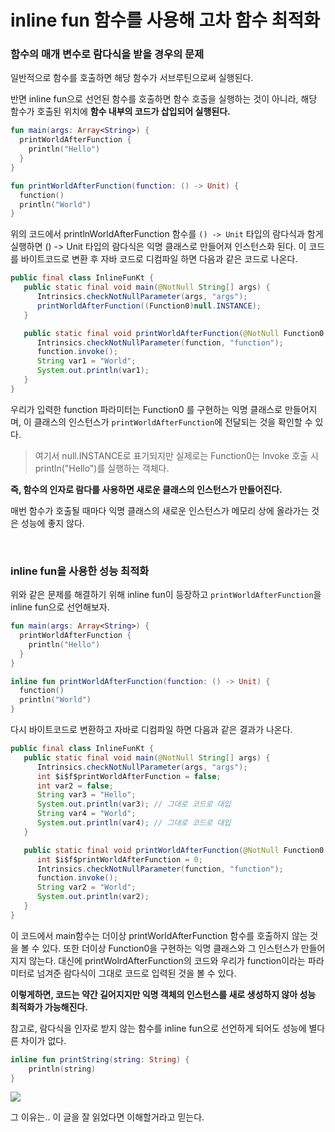 # inline fun 함수를 사용해 고차 함수 최적화

### 함수의 매개 변수로 람다식을 받을 경우의 문제

일반적으로 함수를 호출하면 해당 함수가 서브루틴으로써 실행된다.

반면 inline fun으로 선언된 함수를 호출하면 함수 호출을 실행하는 것이 아니라, 해당 함수가 호출된 위치에 **함수 내부의 코드가 삽입되어 실행된다.**

```kotlin
fun main(args: Array<String>) {
  printWorldAfterFunction {
    println("Hello")
  }
}

fun printWorldAfterFunction(function: () -> Unit) {
  function()
  println("World")
}
```

위의 코드에서 printlnWorldAfterFunction 함수를 `() -> Unit` 타입의 람다식과 함게 실행하면 () -> Unit 타입의 람다식은 익명 클래스로 만들어져 인스턴스화 된다. 이 코드를 바이트코드로 변환 후 자바 코드로 디컴파일 하면 다음과 같은 코드로 나온다.

```java
public final class InlineFunKt {
   public static final void main(@NotNull String[] args) {
      Intrinsics.checkNotNullParameter(args, "args");
      printWorldAfterFunction((Function0)null.INSTANCE);
   }

   public static final void printWorldAfterFunction(@NotNull Function0 function) {
      Intrinsics.checkNotNullParameter(function, "function");
      function.invoke();
      String var1 = "World";
      System.out.println(var1);
   }
}
```

우리가 입력한 function 파라미터는 Function0 를 구현하는 익명 클래스로 만들어지며, 이 클래스의 인스턴스가 `printWorldAfterFunction`에 전달되는 것을 확인할 수 있다.

> 여기서 null.INSTANCE로 표기되지만 실제로는 Function0는 Invoke 호출 시 println("Hello")를 실행하는 객체다.

**즉, 함수의 인자로 람다를 사용하면 새로운 클래스의 인스턴스가 만들어진다.**

매번 함수가 호출될 때마다 익명 클래스의 새로운 인스턴스가 메모리 상에 올라가는 것은 성능에 좋지 않다.

<br>

### inline fun을 사용한 성능 최적화

위와 같은 문제를 해결하기 위해 inline fun이 등장하고 `printWorldAfterFunction`을 inline fun으로 선언해보자.

```kotlin
fun main(args: Array<String>) {
  printWorldAfterFunction {
    println("Hello")
  }
}

inline fun printWorldAfterFunction(function: () -> Unit) {
  function()
  println("World")
}
```

다시 바이트코드로 변환하고 자바로 디컴파일 하면 다음과 같은 결과가 나온다.

```java
public final class InlineFunKt {
   public static final void main(@NotNull String[] args) {
      Intrinsics.checkNotNullParameter(args, "args");
      int $i$f$printWorldAfterFunction = false;
      int var2 = false;
      String var3 = "Hello"; 
      System.out.println(var3); // 그대로 코드로 대입
      String var4 = "World";
      System.out.println(var4); // 그대로 코드로 대입
   }

   public static final void printWorldAfterFunction(@NotNull Function0 function) {
      int $i$f$printWorldAfterFunction = 0;
      Intrinsics.checkNotNullParameter(function, "function");
      function.invoke();
      String var2 = "World";
      System.out.println(var2);
   }
}
```

이 코드에서 main함수는 더이상 printWorldAfterFunction 함수를 호출하지 않는 것을 볼 수 있다. 또한 더이상 Function0을 구현하는 익명 클래스와 그 인스턴스가 만들어지지 않는다. 대신에 printWolrdAfterFunction의 코드와 우리가 function이라는 파라미터로 넘겨준 람다식이 그대로 코드로 입력된 것을 볼 수 있다.

**이렇게하면, 코드는 약간 길어지지만 익명 객체의 인스턴스를 새로 생성하지 않아 성능 최적화가 가능해진다.**

참고로, 람다식을 인자로 받지 않는 함수를 inline fun으로 선언하게 되어도 성능에 별다른 차이가 없다.

```kotlin
inline fun printString(string: String) {
	println(string)
}
```

![](https://img1.daumcdn.net/thumb/R1280x0/?scode=mtistory2&fname=https%3A%2F%2Fblog.kakaocdn.net%2Fdn%2FbcbkuR%2FbtsGa0lJ2hv%2Fc1GVYcw4Ksd8XEtePRZz0k%2Fimg.png)

그 이유는.. 이 글을 잘 읽었다면 이해할거라고 믿는다.